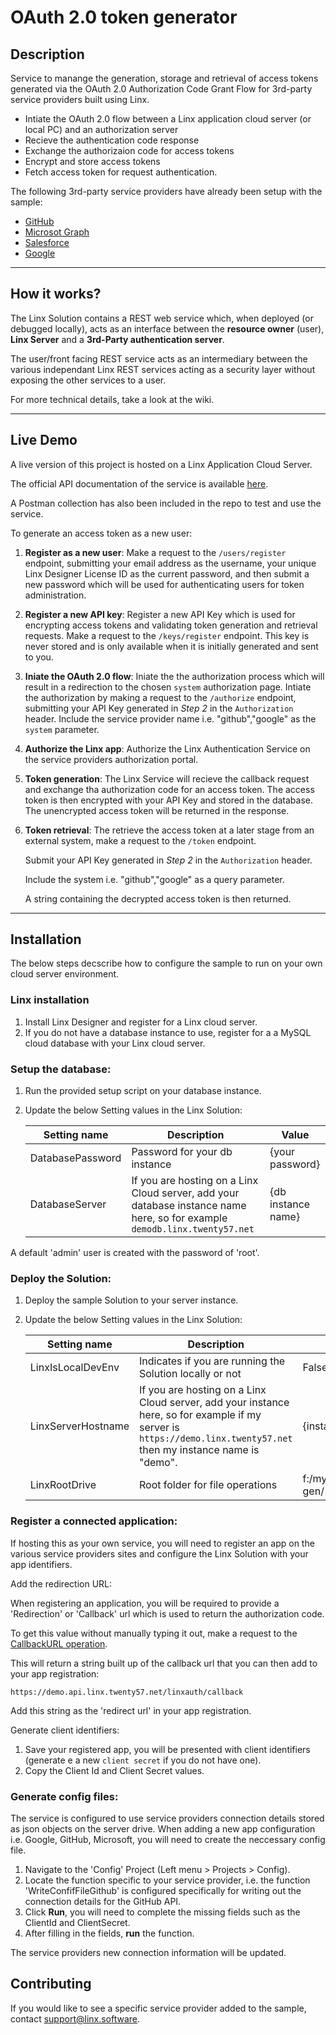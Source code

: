 # OAuth 2.0 token generator

## Description

Service to manange the generation, storage and retrieval of access tokens generated via the OAuth 2.0 Authorization Code Grant Flow for 3rd-party service providers built using Linx.

- Intiate the OAuth 2.0 flow between a Linx application cloud server (or local PC) and an authorization server
- Recieve the authentication code response
- Exchange the authorizaion code for access tokens
- Encrypt and store access tokens
- Fetch access token for request authentication.


The following 3rd-party service providers have already been setup with the sample:

- [GitHub](https://docs.github.com/en/developers/apps/building-oauth-apps/authorizing-oauth-apps)
- [Microsot Graph](https://docs.microsoft.com/en-us/graph/api/overview?view=graph-rest-1.0&preserve-view=true)
- [Salesforce](https://developer.salesforce.com/docs/atlas.en-us.api_rest.meta/api_rest/intro_curl.htm)
- [Google]()

---

## How it works?

The Linx Solution contains a REST web service which, when deployed (or debugged locally), acts as an interface between the **resource owner** (user), **Linx Server** and a **3rd-Party authentication server**.

The user/front facing REST service acts as an intermediary between the various independant Linx REST services acting as a security layer without exposing the other services to a user.

For more technical details, take a look at the wiki.

---

## Live Demo

A live version of this project is hosted on a Linx Application Cloud Server.

The official API documentation of the service is available [here](https://demo.api.linx.twenty57.net/linxauth/swagger).

A Postman collection has also been included in the repo to test and use the service.

To generate an access token as a new user:

  1. __Register as a new user__: Make a request to the `/users/register` endpoint, submitting your email address as the username, your unique Linx Designer License ID as the current password, and then submit a new password which will be used for authenticating users for token administration.
  
  2. __Register a new API key__: Register a new API Key which is used for encrypting access tokens and validating token generation and retrieval requests. Make a request to the `/keys/register` endpoint. This key is never stored and is only available when it is initially generated and sent to you.
  
  3. __Iniate the OAuth 2.0 flow__: Iniate the the authorization process which will result in a redirection to the chosen `system` authorization page. Intiate the authorization by making a request to the `/authorize` endpoint, submitting your API Key generated in _Step 2_ in the `Authorization` header. Include the service provider name i.e. "github","google" as the `system` parameter.
  
  4. __Authorize the Linx app__: Authorize the Linx Authentication Service on the service providers authorization portal.
  
  5. __Token generation__: The Linx Service will recieve the callback request and exchange tha authorization code for an access token. The access token is then encrypted with your API Key and stored in the database. The unencrypted access token will be returned in the response. 
  
  5. __Token retrieval__: The retrieve the access token at a later stage from an external system, make a request to the `/token` endpoint.
   
     Submit your API Key generated in _Step 2_ in the `Authorization` header. 
     
     Include the system i.e. "github","google" as a query parameter. 
     
     A string containing the decrypted access token is then returned.

---

## Installation

The below steps decscribe how to configure the sample to run on your own cloud server environment.

### Linx installation
1. Install Linx Designer and register for a Linx cloud server. 
2. If you do not have a database instance to use, register for a a MySQL cloud database with your Linx cloud server.

### Setup the database:
1. Run the provided setup script on your database instance.
3. Update the below Setting values in the Linx Solution:

    | Setting name | Description | Value
    | --- | --- | --- 
    |DatabasePassword | Password for your db instance | {your password} |
    |DatabaseServer | If you are hosting on a Linx Cloud server, add your database instance name here, so for example  `demodb.linx.twenty57.net`  | {db instance name}

A default 'admin' user is created with the password of 'root'.

### Deploy the Solution:

1. Deploy the sample Solution to your server instance.
3. Update the below Setting values in the Linx Solution:

    | Setting name | Description | Value
    | --- | --- | --- 
    |LinxIsLocalDevEnv | Indicates if you are running the Solution locally or not | False |
    |LinxServerHostname | If you are hosting on a Linx Cloud server, add your instance here, so for example if my server is `https://demo.linx.twenty57.net` then my instance name is "demo".  | {instance name}
    |LinxRootDrive | Root folder for file operations | f:/mydrive/token-gen/ |
    

### Register a connected application:

If hosting this as your own service, you will need to register an app on the various service providers sites and configure the Linx Solution with your app identifiers. 

Add the redirection URL:

When registering an application, you will be required to provide a 'Redirection' or 'Callback' url which is used to return the authorization code.

To get this value without manually typing it out, make a request to the [CallbackURL operation](https://demo.api.linx.twenty57.net/linxauth/swagger/index.html?url=/linxauth/documentation/openapi.json#/OAuth%202.0%20flow/CallbackUrl).

This will return a string built up of the callback url that you can then add to your app registration:
```
https://demo.api.linx.twenty57.net/linxauth/callback
```

Add this string as the 'redirect url' in your app registration.

Generate client identifiers:

1. Save your registered app, you will be presented with client identifiers (generate e a new `client secret` if you do not have one).
2. Copy the Client Id and Client Secret values.

### Generate config files:

The service is configured to use service providers connection details stored as json objects on the server drive. When adding a new app configuration i.e. Google, GitHub, Microsoft, you will need to create the neccessary config file.

1. Navigate to the 'Config' Project (Left menu > Projects > Config).
2. Locate the function specific to your service provider, i.e. the function 'WriteConfifFileGithub' is configured specifically for writing out the connection details for the GitHub API. 
3. Click __Run__, you will need to complete the missing fields such as the ClientId and ClientSecret. 
4. After filling in the fields, __run__ the function.

The service providers new connection information will be updated.


 ## Contributing

 If you would like to see a specific service provider added to the sample, contact support@linx.software.





